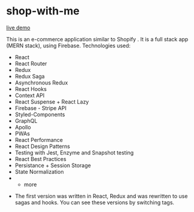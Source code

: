 # shop-with-me
[live demo](https://shopwithme-live.herokuapp.com/)

This is an e-commerce application similar to Shopify .
It is a full stack app (MERN stack), using Firebase. Technologies used:
- React
- React Router
- Redux
- Redux Saga
- Asynchronous Redux
- React Hooks
- Context API
- React Suspense + React Lazy
- Firebase
- Stripe API
- Styled-Components
- GraphQL
- Apollo
- PWAs
- React Performance
- React Design Patterns
- Testing with Jest, Enzyme and Snapshot testing
- React Best Practices
- Persistance + Session Storage
- State Normalization
- + more

* The first version was written in React, Redux and was rewritten to use sagas and hooks.
You can see these versions by switching tags.
